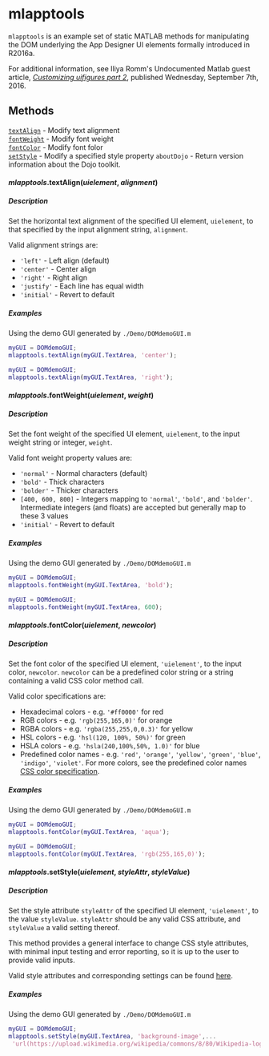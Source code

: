 # mlapptools
`mlapptools` is an example set of static MATLAB methods for manipulating the DOM underlying the App Designer UI elements formally introduced in R2016a.

For additional information, see Iliya Romm's Undocumented Matlab guest article, [*Customizing uifigures part 2*](http://undocumentedmatlab.com/blog/customizing-uifigures-part-2), published Wednesday, September 7th, 2016.

## Methods
[`textAlign`](#textAlign) - Modify text alignment  
[`fontWeight`](#fontWeight) - Modify font weight  
[`fontColor`](#fontColor) - Modify font folor  
[`setStyle`](#setStyle) - Modify a specified style property
`aboutDojo` - Return version information about the Dojo toolkit.

<a name="textAlign"></a>
#### *mlapptools*.**textAlign**(*uielement*, *alignment*)
##### Description
Set the horizontal text alignment of the specified UI element, `uielement`, to that specified by the input alignment string, `alignment`. 

Valid alignment strings are:
  * `'left'` - Left align (default)
  * `'center'` - Center align
  * `'right'` - Right align
  * `'justify'` - Each line has equal width
  * `'initial'` - Revert to default

##### Examples
Using the demo GUI generated by `./Demo/DOMdemoGUI.m`

```MATLAB
myGUI = DOMdemoGUI;
mlapptools.textAlign(myGUI.TextArea, 'center');
```

```MATLAB
myGUI = DOMdemoGUI;
mlapptools.textAlign(myGUI.TextArea, 'right');
```

<a name="fontWeight"></a>
#### *mlapptools*.**fontWeight**(*uielement*, *weight*)
##### Description
Set the font weight of the specified UI element, `uielement`, to the input weight string or integer, `weight`.

Valid font weight property values are:
  * `'normal'` - Normal characters (default)
  * `'bold'` - Thick characters
  * `'bolder'` - Thicker characters
  * `[400, 600, 800]` - Integers mapping to `'normal'`, `'bold'`, and `'bolder'`. Intermediate integers (and floats) are accepted but generally map to these 3 values
  * `'initial'` - Revert to default

##### Examples
Using the demo GUI generated by `./Demo/DOMdemoGUI.m`

```MATLAB
myGUI = DOMdemoGUI;
mlapptools.fontWeight(myGUI.TextArea, 'bold');
```

```MATLAB
myGUI = DOMdemoGUI;
mlapptools.fontWeight(myGUI.TextArea, 600);
```

<a name="fontColor"></a>
#### *mlapptools*.**fontColor**(*uielement*, *newcolor*)
##### Description
Set the font color of the specified UI element, `'uielement'`, to the input color, `newcolor`. `newcolor` can be a predefined color string or a string containing a valid CSS color method call.

Valid color specifications are:
  * Hexadecimal colors - e.g. `'#ff0000'` for red
  * RGB colors - e.g. `'rgb(255,165,0)'` for orange
  * RGBA colors - e.g. `'rgba(255,255,0,0.3)'` for yellow
  * HSL colors - e.g. `'hsl(120, 100%, 50%)'` for green
  * HSLA colors - e.g. `'hsla(240,100%,50%, 1.0)'` for blue
  * Predefined color names - e.g. `'red'`, `'orange'`, `'yellow'`, `'green'`, `'blue'`, `'indigo'`, `'violet'`. For more colors, see the predefined color names [CSS color specification](https://www.w3.org/TR/css3-color/).

##### Examples
Using the demo GUI generated by `./Demo/DOMdemoGUI.m`

```MATLAB
myGUI = DOMdemoGUI;
mlapptools.fontColor(myGUI.TextArea, 'aqua');
```

```MATLAB
myGUI = DOMdemoGUI;
mlapptools.fontColor(myGUI.TextArea, 'rgb(255,165,0)');
```

<a name="setStyle"></a>
#### *mlapptools*.**setStyle**(*uielement*, *styleAttr*, *styleValue*)
##### Description
Set the style attribute `styleAttr` of the specified UI element, `'uielement'`, to the value `styleValue`. `styleAttr` should be any valid CSS attribute, and `styleValue` a valid setting thereof. 

This method provides a general interface to change CSS style attributes, with minimal input testing and error reporting, so it is up to the user to provide valid inputs.

Valid style attributes and corresponding settings can be found [here](https://www.w3schools.com/cssref/).

##### Examples
Using the demo GUI generated by `./Demo/DOMdemoGUI.m`
```MATLAB
myGUI = DOMdemoGUI;
mlapptools.setStyle(myGUI.TextArea, 'background-image',...
 'url(https://upload.wikimedia.org/wikipedia/commons/8/80/Wikipedia-logo-v2.svg)');
```